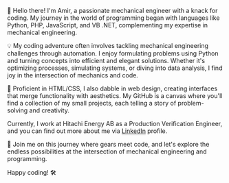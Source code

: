 👋 Hello there! 
I'm Amir, a passionate mechanical engineer with a knack for coding. My journey in the world of programming began with languages like Python, PHP, JavaScript, and VB .NET, complementing my expertise in mechanical engineering.

💡 My coding adventure often involves tackling mechanical engineering challenges through automation. I enjoy formulating problems using Python and turning concepts into efficient and elegant solutions. Whether it's optimizing processes, simulating systems, or diving into data analysis, I find joy in the intersection of mechanics and code.

🔧 Proficient in HTML/CSS, I also dabble in web design, creating interfaces that merge functionality with aesthetics. My GitHub is a canvas where you'll find a collection of my small projects, each telling a story of problem-solving and creativity.

Currently, I work at Hitachi Energy AB as a Production Verification Engineer, and you can find out more about me via <a href="linkedin.com/in/amir-mousavian">LinkedIn</a> profile.

🚀 Join me on this journey where gears meet code, and let's explore the endless possibilities at the intersection of mechanical engineering and programming.

Happy coding! 🛠️
